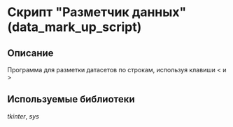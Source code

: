 # Скрипт "Разметчик данных" (data_mark_up_script)


## Описание

Программа для разметки датасетов по строкам, используя клавиши < и > 

## Используемые библиотеки
*tkinter*, *sys*
